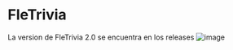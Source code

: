 # FleTrivia
La version de FleTrivia 2.0 se encuentra en los releases
![image](https://github.com/user-attachments/assets/aafbffe6-7b69-4700-a6a7-76519bee5e6a)
